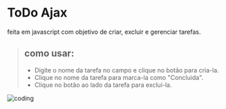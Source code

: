 # ToDo Ajax

feita em javascript com objetivo de criar, excluir e gerenciar tarefas.

> ## como usar:
> - Digite o nome da tarefa no campo e clique no botão para cria-la.
> - Clique no nome da tarefa para marca-la como "Concluida". 
> - Clique no botão ao lado da tarefa para exclui-la.

![coding](https://media4.giphy.com/media/qgQUggAC3Pfv687qPC/giphy.gif?cid=790b7611091f6ea0dc1bdbd3e80f149a52bdc4ac2fa296ee&rid=giphy.gif&ct=g)
